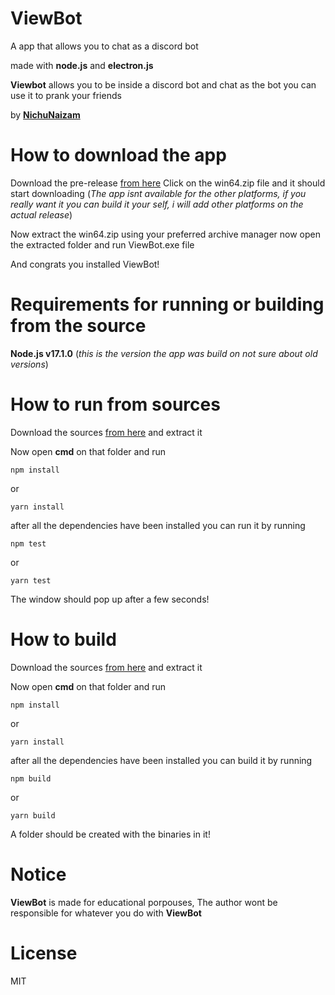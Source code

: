 # ViewBot

A app that allows you to chat as a discord bot

made with **node.js** and **electron.js**

**Viewbot** allows you to be inside a discord bot and chat as the bot you can use it to prank your friends

by **[NichuNaizam](https://github.com/NichuNaizam/)**

# How to download the app

Download the pre-release [from here](https://github.com/NichuNaizam/ViewBot/releases)
Click on the win64.zip file and it should start downloading (_The app isnt available for the other platforms, if you really want it you can build it your self, i will add other platforms on the actual release_)

Now extract the win64.zip using your preferred archive manager
now open the extracted folder and run ViewBot.exe file

And congrats you installed ViewBot!

# Requirements for running or building from the source

**Node.js v17.1.0** (_this is the version the app was build on not sure about old versions_)

# How to run from sources

Download the sources [from here](https://github.com/NichuNaizam/ViewBot/archive/refs/heads/master.zip) and extract it

Now open **cmd** on that folder and run

```
npm install
```

or

```
yarn install
```

after all the dependencies have been installed you can run it by running

```
npm test
```

or

```
yarn test
```

The window should pop up after a few seconds!

# How to build

Download the sources [from here](https://github.com/NichuNaizam/ViewBot/archive/refs/heads/master.zip) and extract it

Now open **cmd** on that folder and run

```
npm install
```

or

```
yarn install
```

after all the dependencies have been installed you can build it by running

```
npm build
```

or

```
yarn build
```

A folder should be created with the binaries in it!

# Notice

**ViewBot** is made for educational porpouses, The author wont be responsible for whatever you do with **ViewBot**

# License

MIT

